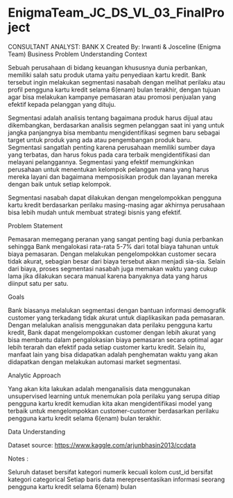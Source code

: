 # EnigmaTeam_JC_DS_VL_03_FinalProject

CONSULTANT ANALYST: BANK X
Created By: Irwanti & Josceline (Enigma Team)
Business Problem Understanding
Context

Sebuah perusahaan di bidang keuangan khususnya dunia perbankan, memiliki salah satu produk utama yaitu penyediaan kartu kredit. Bank tersebut ingin melakukan segmentasi nasabah dengan melihat perilaku atau profil pengguna kartu kredit selama 6(enam) bulan terakhir, dengan tujuan agar bisa melakukan kampanye pemasaran atau promosi penjualan yang efektif kepada pelanggan yang dituju.

Segmentasi adalah analisis tentang bagaimana produk harus dijual atau dikembangkan, berdasarkan analisis segmen pelanggan saat ini yang untuk jangka panjangnya bisa membantu mengidentifikasi segmen baru sebagai target untuk produk yang ada atau pengembangan produk baru. Segmentasi sangatlah penting karena perusahaan memiliki sumber daya yang terbatas, dan harus fokus pada cara terbaik mengidentifikasi dan melayani pelanggannya. Segmentasi yang efektif memungkinkan perusahaan untuk menentukan kelompok pelanggan mana yang harus mereka layani dan bagaimana memposisikan produk dan layanan mereka dengan baik untuk setiap kelompok.

Segmentasi nasabah dapat dilakukan dengan mengelompokkan pengguna kartu kredit berdasarkan perilaku masing-masing agar akhirnya perusahaan bisa lebih mudah untuk membuat strategi bisnis yang efektif.

Problem Statement

Pemasaran memegang peranan yang sangat penting bagi dunia perbankan sehingga Bank mengalokasi rata-rata 5-7% dari total biaya tahunan untuk biaya pemasaran. Dengan melakukan pengelompokkan customer secara tidak akurat, sebagian besar dari biaya tersebut akan menjadi sia-sia. Selain dari biaya, proses segmentasi nasabah juga memakan waktu yang cukup lama jika dilakukan secara manual karena banyaknya data yang harus diinput satu per satu.

Goals

Bank biasanya melalukan segmentasi dengan bantuan informasi demografik customer yang terkadang tidak akurat untuk diaplikasikan pada pemasaran. Dengan melalukan analisis menggunakan data perilaku pengguna kartu kredit, Bank dapat mengelompokkan customer dengan lebih akurat yang bisa membantu dalam pengalokasian biaya pemasaran secara optimal agar lebih terarah dan efektif pada setiap customer kartu kredit. Selain itu, manfaat lain yang bisa didapatkan adalah penghematan waktu yang akan didapatkan dengan melakukan automasi market segmentasi.

Analytic Approach

Yang akan kita lakukan adalah menganalisis data menggunakan unsupervised learning untuk menemukan pola perilaku yang serupa ditiap pengguna kartu kredit kemudian kita akan mengidentifikasi model yang terbaik untuk mengelompokkan customer-customer berdasarkan perilaku pengguna kartu kredit selama 6(enam) bulan terakhir.

Data Understanding

Dataset source: https://www.kaggle.com/arjunbhasin2013/ccdata

Notes :

Seluruh dataset bersifat kategori numerik kecuali kolom cust_id bersifat kategori categorical
Setiap baris data merepresentasikan informasi seorang pengguna kartu kredit selama 6(enam) bulan
